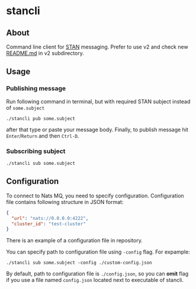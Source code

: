 # stancli

## About
Command line client for [STAN](https://docs.nats.io/legacy/stan/intro) messaging. Prefer to use v2 and check new [README.md](https://github.com/electrofocus/stancli/tree/main/v2) in v2 subdirectory.

## Usage

### Publishing message

Run following command in terminal, but with required STAN subject instead of `some.subject`

```
./stancli pub some.subject
```

after that type or paste your message body. Finally, to publish message hit `Enter`/`Return` and then `Ctrl-D`.

### Subscribing subject

```
./stancli sub some.subject
```

## Configuration

To connect to Nats MQ, you need to specify configuration. Configuration file contains following structure in JSON format:
```json
{
  "url": "nats://0.0.0.0:4222",
  "cluster_id": "test-cluster"
}
```
There is an example of a configuration file in repository.

You can specify path to configuration file using `-config` flag. For expample:
```
./stancli sub some.subject -config ./custom-config.json
```

By default, path to configuration file is `./config.json`, so you can **omit** flag if you use a file named `config.json` located next to executable of stancli.

